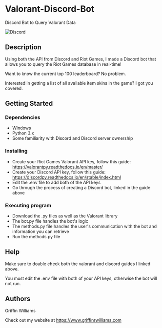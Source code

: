 # Valorant-Discord-Bot

Discord Bot to Query Valorant Data

![Discord](https://user-images.githubusercontent.com/15940140/179073409-d7e60d18-fb57-4d70-bf6d-0e5ba5fb5c08.png)


## Description

Using both the API from Discord and Riot Games, I made a Discord bot that allows you to query the Riot Games database in real-time!

Want to know the current top 100 leaderboard? No problem.

Interested in getting a list of all available item skins in the game? I got you covered.

## Getting Started

### Dependencies

* Windows
* Python 3.x
* Some familiarity with Discord and Discord server ownership


### Installing

* Create your Riot Games Valorant API key, follow this guide: https://valorantpy.readthedocs.io/en/master/
* Create your Discord API key, follow this guide: https://discordpy.readthedocs.io/en/stable/index.html
* Edit the .env file to add both of the API keys
* Go through the process of creating a Discord bot, linked in the guide above

### Executing program

* Download the .py files as well as the Valorant library
* The bot.py file handles the bot's logic
* The methods.py file handles the user's communication with the bot and information you can retrieve
* Run the methods.py file 

## Help
Make sure to double check both the valorant and discord guides I linked above.

You must edit the .env file with both of your API keys, otherwise the bot will not run.

## Authors

Griffin Williams

Check out my website at https://www.griffinrwilliams.com

